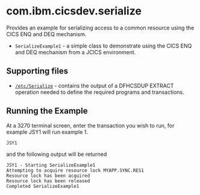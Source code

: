com.ibm.cicsdev.serialize
===

Provides an example for serializing access to a common resource using the CICS ENQ and DEQ mechanism.

* `SerializeExample1` - a simple class to demonstrate using the CICS ENQ and DEQ mechanism from a JCICS environment.


## Supporting files

* [`/etc/Serialize`](../../etc/Serialize) - contains the output of a DFHCSDUP EXTRACT operation needed to define the required programs and transactions.
    

## Running the Example

At a 3270 terminal screen, enter the transaction you wish to run, for example JSY1 will run example 1. 

    JSY1

and the following output will be returned 

    JSY1 - Starting SerializeExample1                  
    Attempting to acquire resource lock MYAPP.SYNC.RES1
    Resource lock has been acquired                    
    Resource lock has been released                    
    Completed SerializeExample1                        

